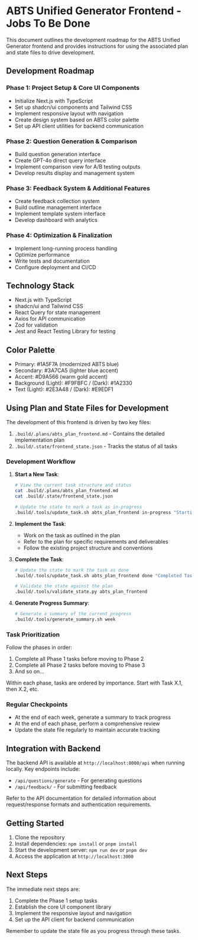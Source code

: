 # ABTS Unified Generator Frontend - Jobs To Be Done

This document outlines the development roadmap for the ABTS Unified Generator frontend and provides instructions for using the associated plan and state files to drive development.

## Development Roadmap

### Phase 1: Project Setup & Core UI Components
- Initialize Next.js with TypeScript
- Set up shadcn/ui components and Tailwind CSS
- Implement responsive layout with navigation
- Create design system based on ABTS color palette
- Set up API client utilities for backend communication

### Phase 2: Question Generation & Comparison
- Build question generation interface
- Create GPT-4o direct query interface
- Implement comparison view for A/B testing outputs
- Develop results display and management system

### Phase 3: Feedback System & Additional Features
- Create feedback collection system
- Build outline management interface
- Implement template system interface
- Develop dashboard with analytics

### Phase 4: Optimization & Finalization
- Implement long-running process handling
- Optimize performance
- Write tests and documentation
- Configure deployment and CI/CD

## Technology Stack
- Next.js with TypeScript
- shadcn/ui and Tailwind CSS
- React Query for state management
- Axios for API communication
- Zod for validation
- Jest and React Testing Library for testing

## Color Palette
- Primary: #1A5F7A (modernized ABTS blue)
- Secondary: #3A7CA5 (lighter blue accent)
- Accent: #D9A566 (warm gold accent)
- Background (Light): #F9FBFC / (Dark): #1A2330
- Text (Light): #2E3A48 / (Dark): #E9EDF1

## Using Plan and State Files for Development

The development of this frontend is driven by two key files:

1. `.build/.plans/abts_plan_frontend.md` - Contains the detailed implementation plan
2. `.build/.state/frontend_state.json` - Tracks the status of all tasks

### Development Workflow

1. **Start a New Task**:
   ```bash
   # View the current task structure and status
   cat .build/.plans/abts_plan_frontend.md
   cat .build/.state/frontend_state.json
   
   # Update the state to mark a task as in-progress
   .build/.tools/update_task.sh abts_plan_frontend in-progress "Starting Task 1.1: Frontend Framework Setup"
   ```

2. **Implement the Task**:
   - Work on the task as outlined in the plan
   - Refer to the plan for specific requirements and deliverables
   - Follow the existing project structure and conventions

3. **Complete the Task**:
   ```bash
   # Update the state to mark the task as done
   .build/.tools/update_task.sh abts_plan_frontend done "Completed Task 1.1: Frontend Framework Setup"
   
   # Validate the state against the plan
   .build/.tools/validate_state.py abts_plan_frontend
   ```

4. **Generate Progress Summary**:
   ```bash
   # Generate a summary of the current progress
   .build/.tools/generate_summary.sh week
   ```

### Task Prioritization

Follow the phases in order:
1. Complete all Phase 1 tasks before moving to Phase 2
2. Complete all Phase 2 tasks before moving to Phase 3
3. And so on...

Within each phase, tasks are ordered by importance. Start with Task X.1, then X.2, etc.

### Regular Checkpoints

- At the end of each week, generate a summary to track progress
- At the end of each phase, perform a comprehensive review
- Update the state file regularly to maintain accurate tracking

## Integration with Backend

The backend API is available at `http://localhost:8000/api` when running locally. Key endpoints include:

- `/api/questions/generate` - For generating questions
- `/api/feedback/` - For submitting feedback

Refer to the API documentation for detailed information about request/response formats and authentication requirements.

## Getting Started

1. Clone the repository
2. Install dependencies: `npm install` or `pnpm install`
3. Start the development server: `npm run dev` or `pnpm dev`
4. Access the application at `http://localhost:3000`

## Next Steps

The immediate next steps are:

1. Complete the Phase 1 setup tasks
2. Establish the core UI component library
3. Implement the responsive layout and navigation
4. Set up the API client for backend communication

Remember to update the state file as you progress through these tasks. 